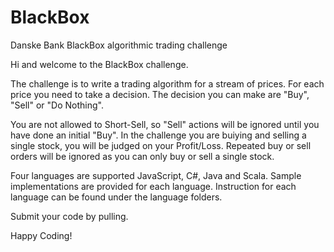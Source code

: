 # BlackBox

Danske Bank BlackBox algorithmic trading challenge

Hi and welcome to the BlackBox challenge.

The challenge is to write a trading algorithm for a stream of prices. For each price you need to take a decision. The decision you can make are "Buy", "Sell" or "Do Nothing".

You are not allowed to Short-Sell, so "Sell" actions will be ignored until you have done an initial "Buy". In the challenge you are buiying and selling a single stock, you will be judged on your Profit/Loss. Repeated buy or sell orders will be ignored as you can only buy or sell a single stock.

Four languages are supported JavaScript, C#, Java and Scala. Sample implementations are provided for each language. Instruction for each language can be found under the language folders.

Submit your code by pulling.

Happy Coding!
